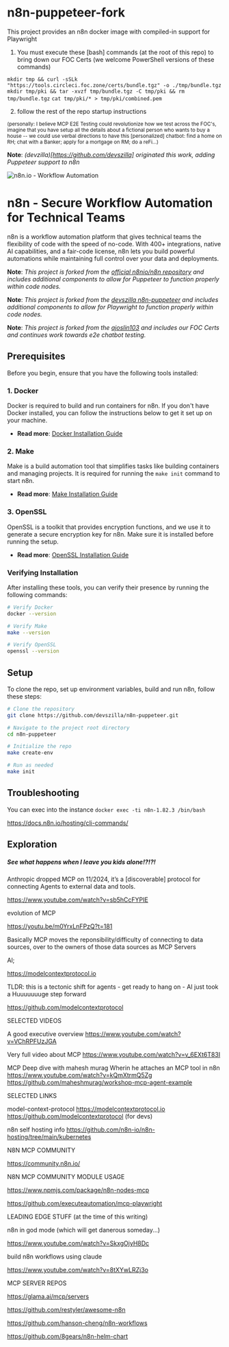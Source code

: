 # n8n-puppeteer-fork

This project provides an n8n docker image with compiled-in support for Playwright

1. You must execute these [bash] commands (at the root of this repo) to bring down our FOC Certs (we welcome PowerShell versions of these commands)

`mkdir tmp && curl -sSLk "https://tools.circleci.foc.zone/certs/bundle.tgz" -o ./tmp/bundle.tgz`
`mkdir tmp/pki && tar -xvzf tmp/bundle.tgz -C tmp/pki && rm tmp/bundle.tgz`
`cat tmp/pki/* > tmp/pki/combined.pem`

2. follow the rest of the repo startup instructions

<small>(personally: I believe MCP E2E Testing could revolutionize how we test across the FOC's, imagine that you have setup all the details about a fictional person who wants to buy a house -- we could use verbal directions to have this [personalized] chatbot: find a home on RH; chat with a Banker; apply for a mortgage on RM; do a reFi...)</small>

**Note**: *(devzilla)[https://github.com/devszilla] originated this work, adding Puppeteer support to n8n*

![n8n.io - Workflow Automation](https://user-images.githubusercontent.com/65276001/173571060-9f2f6d7b-bac0-43b6-bdb2-001da9694058.png)

# n8n - Secure Workflow Automation for Technical Teams

n8n is a workflow automation platform that gives technical teams the flexibility of code with the speed of no-code. With 400+ integrations, native AI capabilities, and a fair-code license, n8n lets you build powerful automations while maintaining full control over your data and deployments.

**Note**: *This project is forked from the [official n8nio/n8n repository](https://github.com/n8n-io/n8n.git) and includes additional components to allow for Puppeteer to function properly within code nodes.*

**Note**: *This project is forked from the [devszilla n8n-puppeteer](https://github.com/devszilla/n8n-puppeteer.git) and includes additional components to allow for Playwright to function properly within code nodes.*

**Note**: *This project is forked from the [ajoslin103](https://github.com/ajoslin103/n8n-puppeteer) and includes our FOC Certs and continues work towards e2e chatbot testing.*

## Prerequisites

Before you begin, ensure that you have the following tools installed:

### 1. **Docker**
Docker is required to build and run containers for n8n. If you don't have Docker installed, you can follow the instructions below to get it set up on your machine.

- **Read more**: [Docker Installation Guide](https://docs.docker.com/get-docker/)

### 2. **Make**
Make is a build automation tool that simplifies tasks like building containers and managing projects. It is required for running the `make init` command to start n8n.

- **Read more**: [Make Installation Guide](https://www.gnu.org/software/make/)

### 3. **OpenSSL**
OpenSSL is a toolkit that provides encryption functions, and we use it to generate a secure encryption key for n8n. Make sure it is installed before running the setup.

- **Read more**: [OpenSSL Installation Guide](https://www.openssl.org/)

### Verifying Installation
After installing these tools, you can verify their presence by running the following commands:

```bash
# Verify Docker
docker --version

# Verify Make
make --version

# Verify OpenSSL
openssl --version

```

## Setup
To clone the repo, set up environment variables, build and run n8n, follow these steps:

```bash
# Clone the repository
git clone https://github.com/devszilla/n8n-puppeteer.git

# Navigate to the project root directory
cd n8n-puppeteer

# Initialize the repo
make create-env

# Run as needed
make init

```

## Troubleshooting

You can exec into the instance `docker exec -ti n8n-1.82.3 /bin/bash`

https://docs.n8n.io/hosting/cli-commands/


## Exploration

##### See what happens when I leave you kids alone!?!?!

Anthropic dropped MCP on 11/2024, it’s a [discoverable] protocol for connecting Agents to external data and tools.

https://www.youtube.com/watch?v=sb5hCcFYPIE

evolution of MCP

https://youtu.be/m0YrxLnFPzQ?t=181

Basically MCP moves the reponsibility/difficulty of connecting to data sources, over to the owners of those data sources as MCP Servers

Al;

https://modelcontextprotocol.io

TLDR: this is a tectonic shift for agents - get ready to hang on - AI just took a Huuuuuuuge step forward

https://github.com/modelcontextprotocol

SELECTED VIDEOS


A good executive overview
https://www.youtube.com/watch?v=VChRPFUzJGA

Very full video about MCP 
https://www.youtube.com/watch?v=v_6EXt6T83I


MCP Deep dive with mahesh murag
Wherin he attaches an MCP tool in n8n
https://www.youtube.com/watch?v=kQmXtrmQ5Zg
https://github.com/maheshmurag/workshop-mcp-agent-example


SELECTED LINKS

model-context-protocol
https://modelcontextprotocol.io
https://github.com/modelcontextprotocol (for devs)

n8n self hosting info
https://github.com/n8n-io/n8n-hosting/tree/main/kubernetes


N8N MCP COMMUNITY

https://community.n8n.io/

N8N MCP COMMUNITY MODULE USAGE

https://www.npmjs.com/package/n8n-nodes-mcp

https://github.com/executeautomation/mcp-playwright


LEADING EDGE STUFF (at the time of this writing)


n8n in god mode (which will get danerous someday...)

https://www.youtube.com/watch?v=SkxgOjyH8Dc


build n8n workflows using claude

https://www.youtube.com/watch?v=8tXYwLRZj3o



MCP SERVER REPOS


https://glama.ai/mcp/servers

https://github.com/restyler/awesome-n8n

https://github.com/hanson-cheng/n8n-workflows

https://github.com/8gears/n8n-helm-chart

